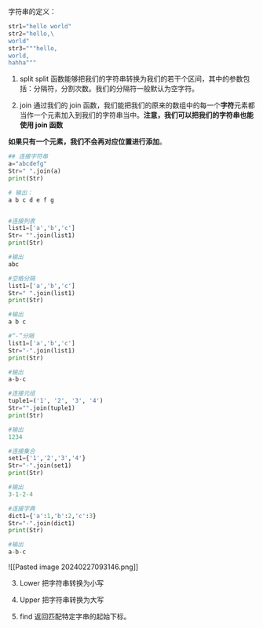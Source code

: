 字符串的定义：
```python
str1="hello world"
str2="hello,\
world"
str3="""hello,
world,
hahha"""

```
1. split
split 函数能够把我们的字符串转换为我们的若干个区间，其中的参数包括：分隔符，分割次数。我们的分隔符一般默认为空字符。

2. join
通过我们的 join 函数，我们能把我们的原来的数组中的每一个**字符**元素都当作一个元素加入到我们的字符串当中。**注意，我们可以把我们的字符串也能使用 join 函数**

**如果只有一个元素，我们不会再对应位置进行添加**。

```python
## 连接字符串
a="abcdefg"
Str=" ".join(a)
print(Str)

# 输出：
a b c d e f g


#连接列表
list1=['a','b','c']
Str= "".join(list1)
print(Str)

#输出
abc

#空格分隔
list1=['a','b','c']
Str=" ".join(list1)
print(Str)

#输出
a b c

#“-”分隔
list1=['a','b','c']
Str="-".join(list1)
print(Str)

#输出
a-b-c

#连接元组
tuple1=('1', '2', '3', '4')
Str="".join(tuple1)
print(Str)

#输出
1234

#连接集合
set1={'1','2','3','4'}
Str="-".join(set1)
print(Str)

#输出
3-1-2-4

#连接字典
dict1={'a':1,'b':2,'c':3}
Str="-".join(dict1)
print(Str)

#输出
a-b-c
```

![[Pasted image 20240227093146.png]]


3. Lower
把字符串转换为小写

4. Upper
把字符串转换为大写

5. find 
返回匹配特定字串的起始下标。